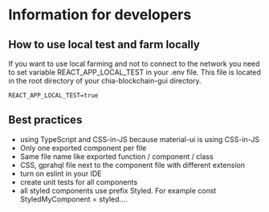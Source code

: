 # Information for developers

## How to use local test and farm locally

If you want to use local farming and not to connect to the network you need to set
variable REACT_APP_LOCAL_TEST in your .env file. This file is located in the root directory of your chia-blockchain-gui directory.

```env
REACT_APP_LOCAL_TEST=true
```

## Best practices

- using TypeScript and CSS-in-JS because material-ui is using CSS-in-JS
- Only one exported component per file
- Same file name like exported function / component / class
- CSS, gprahql file next to the component file with different extension
- turn on eslint in your IDE
- create unit tests for all components
- all styled components use prefix Styled. For example const StyledMyComponent = styled....
